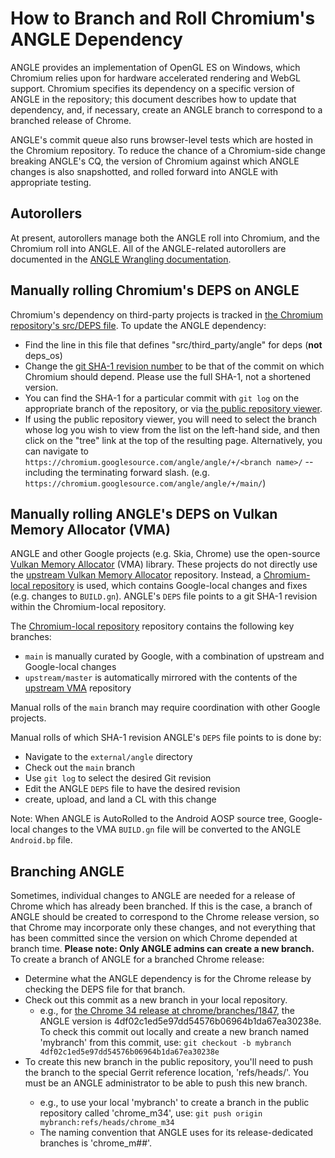 # How to Branch and Roll Chromium's ANGLE Dependency

ANGLE provides an implementation of OpenGL ES on Windows, which Chromium relies
upon for hardware accelerated rendering and WebGL support. Chromium specifies
its dependency on a specific version of ANGLE in the repository; this document
describes how to update that dependency, and, if necessary, create an ANGLE
branch to correspond to a branched release of Chrome.

ANGLE's commit queue also runs browser-level tests which are hosted in
the Chromium repository. To reduce the chance of a Chromium-side
change breaking ANGLE's CQ, the version of Chromium against which
ANGLE changes is also snapshotted, and rolled forward into ANGLE with
appropriate testing.

## Autorollers

At present, autorollers manage both the ANGLE roll into Chromium, and
the Chromium roll into ANGLE. All of the ANGLE-related autorollers are
documented in the [ANGLE Wrangling
documentation](../infra/ANGLEWrangling.md#the-auto-rollers).

## Manually rolling Chromium's DEPS on ANGLE

Chromium's dependency on third-party projects is tracked in [the Chromium
repository's src/DEPS file](http://src.chromium.org/viewvc/chrome/trunk/src/DEPS). To update the ANGLE
dependency:

 * Find the line in this file that defines "src/third\_party/angle"
for deps (**not** deps\_os)
 * Change the [git SHA-1 revision
number](http://git-scm.com/book/ch6-1.html) to be that of the commit
on which Chromium should depend. Please use the full SHA-1, not a
shortened version.
 * You can find the SHA-1 for a particular commit with `git log` on the
appropriate branch of the repository, or via [the public repository
viewer](https://chromium.googlesource.com/angle/angle).
 * If using the public repository viewer, you will need to select the
branch whose log you wish to view from the list on the left-hand side,
and then click on the "tree" link at the top of the resulting
page. Alternatively, you can navigate to
`https://chromium.googlesource.com/angle/angle/+/<branch name>/` --
including the terminating forward slash. (e.g.
`https://chromium.googlesource.com/angle/angle/+/main/`)

## Manually rolling ANGLE's DEPS on Vulkan Memory Allocator (VMA)

ANGLE and other Google projects (e.g. Skia, Chrome) use the open-source [Vulkan Memory Allocator][vma-upstream] (VMA)
library.  These projects do not directly use the [upstream Vulkan Memory Allocator][vma-upstream] repository.
Instead, a [Chromium-local repository][vma-chrome] is used, which contains Google-local changes and fixes (e.g. changes
to `BUILD.gn`).  ANGLE's `DEPS` file points to a git SHA-1 revision within the Chromium-local repository.

The [Chromium-local repository][vma-chrome] repository contains the following key branches:

- `main` is manually curated by Google, with a combination of upstream and Google-local changes
- `upstream/master` is automatically mirrored with the contents of the [upstream VMA][vma-upstream] repository

Manual rolls of the `main` branch may require coordination with other Google projects.

Manual rolls of which SHA-1 revision ANGLE's `DEPS` file points to is done by:

- Navigate to the `external/angle` directory
- Check out the `main` branch
- Use `git log` to select the desired Git revision
- Edit the ANGLE `DEPS` file to have the desired revision
- create, upload, and land a CL with this change

[vma-upstream]: https://github.com/GPUOpen-LibrariesAndSDKs/VulkanMemoryAllocator
[vma-chrome]: https://chromium.googlesource.com/external/github.com/GPUOpen-LibrariesAndSDKs/VulkanMemoryAllocator

Note: When ANGLE is AutoRolled to the Android AOSP source tree, Google-local
changes to the VMA `BUILD.gn` file will be converted to the ANGLE `Android.bp` file.

## Branching ANGLE

Sometimes, individual changes to ANGLE are needed for a release of Chrome which
has already been branched. If this is the case, a branch of ANGLE should be
created to correspond to the Chrome release version, so that Chrome may
incorporate only these changes, and not everything that has been committed since
the version on which Chrome depended at branch time. **Please note: Only ANGLE
admins can create a new branch.** To create a branch of ANGLE for a branched
Chrome release:

 * Determine what the ANGLE dependency is for the Chrome release
by checking the DEPS file for that branch.
 * Check out this commit as a new branch in your local repository.
   * e.g., for [the Chrome 34 release at
chrome/branches/1847](http://src.chromium.org/viewvc/chrome/branches/1847/src/DEPS),
the ANGLE version is 4df02c1ed5e97dd54576b06964b1da67ea30238e. To
check this commit out locally and create a new branch named 'mybranch'
from this commit, use: ```git checkout -b mybranch
4df02c1ed5e97dd54576b06964b1da67ea30238e```
 * To create this new branch in the public repository, you'll need to push the
branch to the special Gerrit reference location, 'refs/heads/<branch name>'. You
must be an ANGLE administrator to be able to push this new branch.
    * e.g., to use your local 'mybranch' to create a branch in the public repository called
'chrome\_m34', use: ```git push origin mybranch:refs/heads/chrome_m34```
    * The naming convention that ANGLE uses for its release-dedicated branches is 'chrome\_m##'.
